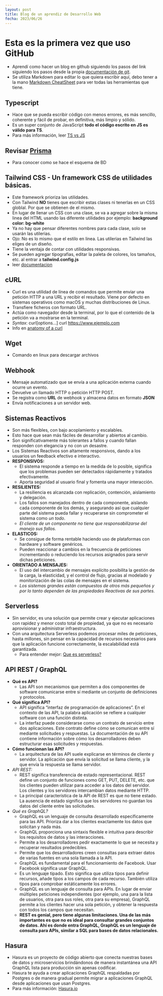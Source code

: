 ```yaml
---
layout: post
title: Blog de un aprendiz de Desarrollo Web
fecha: 2023/06/26
---
```

# Esta es la primera vez que uso GitHub
* Aprendí como hacer un blog en github siguiendo los pasos del link siguiendo los pasos desde la propia [documentación de git](https://docs.github.com/es/get-started/quickstart/create-a-repo).
* Se utiliza Markdown para editar lo que quiera escribir aquí, debo tener a la mano [Markdown CheatSheet](https://github.com/adam-p/markdown-here/wiki/Markdown-Cheatsheet) para ver todas las herramientas que tiene.
## Typescript
* Hace que se pueda escribir código con menos errores, es más sencillo, coherente y fácil de probar, en definitiva, más limpio y sólido.
* Es un super conjunto de JavaScript **todo el código escrito en JS es válido para TS**.
* Para más información, leer [TS vs JS](https://profile.es/blog/que-es-typescript-vs-javascript/)
## Revisar [Prisma](https://www.prisma.io/docs/getting-started/quickstart)
* Para conocer como se hace el esquema de BD
## Tailwind CSS - Un framework CSS de utilidades básicas.
* Este framework prioriza las utilidades.
* Con Tailwind **NO** tienes que escribir estas clases ni tenerlas en un CSS globlal. Por que se obtienen de el mismo.
* En lugar de llenar un CSS con una clase, se va a agregar sobre la misma linea del HTML usando las diferente utilidades por ejemplo:
**background color: bg-white**
* Ya no hay que pensar diferentes nombres para cada clase, solo se usarán las utilerias.
* Ojo: No es lo mismo que el estilo en linea. Las utilerias en Tailwind las eliges de un diseño.
* Tiene la ventaja de contar con utilidades responsivas.
* Se pueden agregar tipografias, editar la paleta de colores, los tamaños, etc. al entrar a **tailwind.config.js**
* leer [documentacion](https://tailwindcss.com/docs/utility-first)
## cURL
* Curl es una utilidad de línea de comandos que permite enviar una petición HTTP a una URL y recibir el resultado. Viene por defecto en sistemas operativos como macOS y muchas distribuciones de Linux.
* Transfiere ficheros con formato URL.
* Actúa como navegador desde la terminal, por lo que el contenido de la petición va a mostrarse en la terminal.
* *Syntax*: curl[options...]<url> curl https://www.ejemplo.com
* Info en [anatomy of a curl](https://www.fastly.com/es/blog/anatomy-of-a-curl-how-to-use-curl-to-test-an-origin-servers-response#:~:text=Curl%20es%20una%20utilidad%20de,y%20muchas%20distribuciones%20de%20Linux.)
## Wget
* Comando en linux para descargar archivos
## Webhook
* Mensaje automatizado que se envía a una aplicación externa cuando ocurre un evento.
* Devuelve un llamado HTTP o petición HTTP POST.
* Se registra como **URL** de webhook y almacena datos en formato **JSON**
* Envía notificaciones a un servidor web.
## Sistemas Reactivos
* Son más flexibles, con bajo acoplamiento y escalables.
* Esto hace que sean más fáciles de desarrollar y abiertos al cambio.
* Son significativamente más tolerantes a fallos y cuando fallan responden con elegancia y no con un desastre.
* Los Sistemas Reactivos son altamente responsivos, dando a los usuarios un feedback efectivo e interactivo.
* **RESPONSIVOS:**
  * El sistema responde a tiempo en la medida de lo posible,
  significa que los problemas pueden ser detectados rápidamente y tratados efectivamente.
  * Aporta seguridad al usuario final y fomenta una mayor interacción.
* **RESILIENTES:**
  * La resiliencia es alcanzada con replicación, contención, aislamiento y delegación.
  * Los fallos son manejados dentro de cada componente, aislando cada componente de los demás, y asegurando así que cualquier parte del sistema pueda fallar y recuperarse sin comprometer el sistema como *un todo*.
  * *El cliente de un componente no tiene que responsabilizarse del manejo sus fallos.*
* **ELASTICOS:**
  * Se consigue de forma rentable haciendo uso de plataformas con hardware y software genéricos.
  * Pueden reaccionar a cambios en la frecuencia de peticiones incrementando o reduciendo los recursos asignados para servir dichas peticiones.
* **ORIENTADO A MENSAJES:**
  * El uso del intercambio de mensajes explícito posibilita la gestión de la carga, la elasticidad, y el control de flujo, gracias al modelado y monitorización de las colas de mensajes en el sistema.
  * *Los sistemas grandes están compuestos de otros más pequeños y por lo tanto dependen de las propiedades Reactivas de sus partes.*
## Serverless
* Sin servidor, es una solución que permite crear y ejecutar aplicaciones con rapidez y menor costo total de propiedad, ya que no es necesario aprovisionar y administrar infraestructura.
* Con una arquitectura Serverless podemos procesar miles de peticiones, hasta millones, sin pensar en la capacidad de recursos necesarios para que la aplicación funcione correctamente, la escalabilidad está garantizada.
  * Para entender mejor: [Que es serverless?](https://www.youtube.com/watch?v=-ci7EwXaIJg)
## API REST / GraphQL
* **Qué es API?**
  * Las API son mecanismos que permiten a dos componentes de software comunicarse entre sí mediante un conjunto de definiciones y protocolos.
* **Qué significa API?**
  * API significa “interfaz de programación de aplicaciones”. En el contexto de las API, la palabra aplicación se refiere a cualquier software con una función distinta.
  * La interfaz puede considerarse como un contrato de servicio entre dos aplicaciones. Este contrato define cómo se comunican entre sí mediante solicitudes y respuestas. La documentación de su API contiene información sobre cómo los desarrolladores deben estructurar esas solicitudes y respuestas.
* **Cómo funcionan las API?**
  * La arquitectura de las API suele explicarse en términos de cliente y servidor. La aplicación que envía la solicitud se llama cliente, y la que envía la respuesta se llama servidor.
* *API REST:*
  * REST significa transferencia de estado representacional. REST define un conjunto de funciones como GET, PUT, DELETE, etc. que los clientes pueden utilizar para acceder a los datos del servidor. Los clientes y los servidores intercambian datos mediante HTTP.
  * La principal característica de la API de REST es que no tiene estado. La ausencia de estado significa que los servidores no guardan los datos del cliente entre las solicitudes.
* *Qué es GraphQL?*
  * GraphQL es un lenguaje de consulta desarrollado específicamente para las API. Prioriza dar a los clientes exactamente los datos que solicitan y nada más.
  * GraphQL proporciona una sintaxis flexible e intuitiva para describir los requisitos de datos y las interacciones.
  * Permite a los desarrolladores pedir exactamente lo que se necesita y recuperar resultados predecibles.
  * Permite que los desarrolladores creen consultas para extraer datos de varias fuentes en una sola llamada a la API.
  * GraphQL es fundamental para el funcionamiento de Facebook. Usar Facebook significa usar GraphQL.
  * Es un lenguaje tipado. Esto significa que utiliza tipos para definir recursos, añade tipos a los campos de cada recurso. También utiliza tipos para comprobar estáticamente los errores.
  * GraphQL es un lenguaje de consulta para APIs. En lugar de enviar múltiples peticiones independientes (por ejemplo, una para la lista de usuarios, otra para sus roles, otra para su empresa), GraphQL permite a los clientes hacer una sola petición, y obtener la respuesta con todos los campos que necesitan.
  * **REST es genial, pero tiene algunas limitaciones. Una de las más importantes es que no es ideal para consultar grandes conjuntos de datos. Ahí es donde entra GraphQL, GraphQL es un lenguaje de consulta para APIs, similar a SQL para bases de datos relacionales.**
## Hasura
  * Hasura es un proyecto de código abierto que conecta nuestras bases de datos y microservicios brindándonos de manera instantánea una API GraphQL lista para producción sin apenas codificar.
* Hasura te ayuda a crear aplicaciones GraphQL respaldadas por Postgres o de manera gradual permite migrar a aplicaciones GraphQL desde aplicaciones que usan Postgres.
* Para más información: [Hasura.io](https://hasura.io/)
